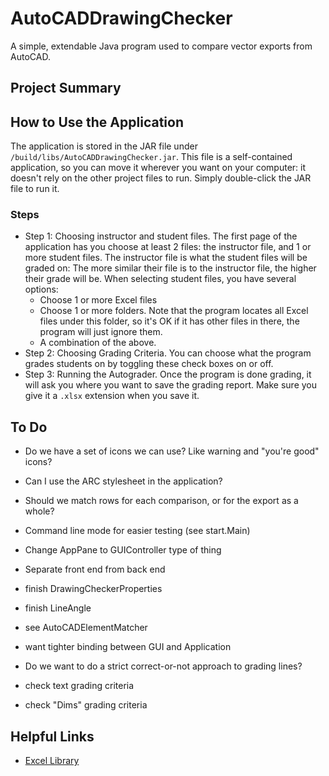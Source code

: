 # AutoCADDrawingChecker
A simple, extendable Java program used to compare vector exports from AutoCAD.

## Project Summary

## How to Use the Application
The application is stored in the JAR file under ```/build/libs/AutoCADDrawingChecker.jar```.
This file is a self-contained application, so you can move it wherever you want on your computer:
it doesn't rely on the other project files to run. Simply double-click the JAR file to run it.
### Steps
* Step 1: Choosing instructor and student files. The first page of the application has you choose at least 2 files: 
the instructor file, and 1 or more student files. The instructor file is what the student files will be graded on: 
The more similar their file is to the instructor file, the higher their grade will be. When selecting student files, you have several options:
    * Choose 1 or more Excel files
    * Choose 1 or more folders. Note that the program locates all Excel files under this folder, so it's OK if it has other files in there, the program will just ignore them.
    * A combination of the above.
* Step 2: Choosing Grading Criteria. You can choose what the program grades students on by toggling these check boxes on or off.
* Step 3: Running the Autograder. Once the program is done grading, it will ask you where you want to save the grading report. 
Make sure you give it a ```.xlsx``` extension when you save it. 

## To Do
* Do we have a set of icons we can use? Like warning and "you're good" icons?
* Can I use the ARC stylesheet in the application?
* Should we match rows for each comparison, or for the export as a whole?

* Command line mode for easier testing (see start.Main)
* Change AppPane to GUIController type of thing
* Separate front end from back end
* finish DrawingCheckerProperties
* finish LineAngle
* see AutoCADElementMatcher
* want tighter binding between GUI and Application
* Do we want to do a strict correct-or-not approach to grading lines?
* check text grading criteria
* check "Dims" grading criteria

## Helpful Links
* [Excel Library](https://poi.apache.org/apidocs/4.1/)
